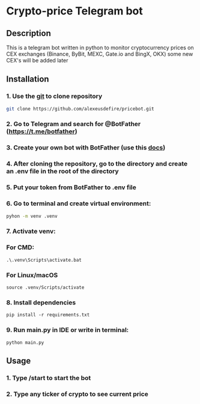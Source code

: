 # Crypto-price Telegram bot

## Description

This is a telegram bot written in python to monitor cryptocurrency prices on CEX exchanges
(Binance, ByBit, MEXC, Gate.io and BingX, OKX) some new CEX's will be added later

## Installation

### 1. Use the [git](https://git-scm.com/) to clone repository 

```bash
git clone https://github.com/alexeusdefire/pricebot.git
```

### 2. Go to Telegram and search for @BotFather (https://t.me/botfather)

### 3. Create your own bot with BotFather (use this [docs](https://core.telegram.org/bots))

### 4. After cloning the repository, go to the directory and create an .env file in the root of the directory

### 5. Put your token from BotFather to .env file

### 6. Go to terminal and create virtual environment:

```bash
pyhon -m venv .venv
```
### 7. Activate venv:

### For CMD:
```
.\.venv\Scripts\activate.bat
```

### For Linux/macOS
```
source .venv/Scripts/activate
```

### 8. Install dependencies

```
pip install -r requirements.txt
```

### 9. Run main.py in IDE or write in terminal:
```
python main.py
```

## Usage

### 1. Type /start to start the bot

### 2. Type any ticker of crypto to see current price
